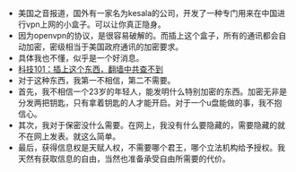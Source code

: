 - 美国之音报道，国外有一家名为kesala的公司，开发了一种专门用来在中国进行vpn上网的小盒子。可以让你真正隐身。
- 因为openvpn的协议，是很容易破解的。而插上这个盒子，所有的通讯都会自动加密，密级相当于美国政府通讯的加密要求。
- 具体我也不懂，似乎是一个好消息。
- [科技101：插上这个东西，翻墙中共查不到](https://www.voachinese.com/a/tech101-20170613/3899158.html?utm_source=dlvr.it&utm_medium=twitter)
- 对于这种东西，我第一不相信，第二不需要。
- 首先，我不相信一个23岁的年轻人，能发明什么特别加密的东西。加密无非是分发两把钥匙，只有拿着钥匙的人才能开启。对于一个u盘能做的事，我不抱信心。
- 其次，我对于保密没什么需要。在网上，我没有什么要隐藏的，需要隐藏的就不在网上发表。就这么简单。
- 最后，获得信息权是天赋人权，不需要哪个君王，哪个立法机构给予授权。我天然有获取信息的自由，当然也准备承受自由所需要的代价。
